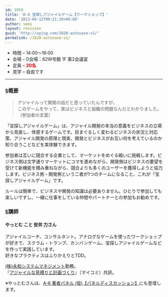 ```yaml
---
id: 1959
title: 'D-4 宝探しアジャイルゲーム【ワークショップ】'
date: '2013-09-12T09:21:39+00:00'
author: semi
layout: revision
guid: 'http://xpjug.com/1820-autosave-v1/'
permalink: /1820-autosave-v1/
---
```


- 時間 – 14:00〜16:00
- 会場 – D会場：62W号館 1F 第2会議室
- 定員 – <span style="color:red; font-weight: bold;">20名</span>
- 見学 – 自由です

---

### §概要

> アジャイルって開発の話だと思っていたんですが、  
> このゲームをやって、実はビジネスと組織の問題なんだとわかりました。  
> （参加者の言葉）

「宝探しアジャイルゲーム」は、アジャイル開発の本当の意義をビジネスの立場から見直し、体感するゲームです。目まぐるしく変わるビジネスの状況と対応策、アジャイル開発の原理と現実、開発とビジネスがお互い何を考えているのか知り合うことなどを実体験できます。

参加者は互いに競合する企業として、マーケットをめぐる戦いに挑戦します。ビジネス側は文字通りマーケットにコマを進めながら、開発側はビジネスの要望を受けて新機能を積み重ねながら、競合よりも多くのユーザーを獲得しようと協力します。ビジネス側・開発側という二者が1つのチームになること、これが「宝探しアジャイルゲーム」です。

ルールは簡単で、ビジネスや開発の知識は必要ありません。ひとりで参加しても楽しいですし、一緒に仕事をしている仲間やパートナーとの参加もお勧めです。

### §講師

#### やっとむ こと 安井 力さん

アジャイルコーチ、コンサルタント。アナログなゲームを使ったワークショップが好きで、スクラム・トランプ、カンバンゲーム、宝探しアジャイルゲームなどを作って実践しています。  
好きなプラクティスはふりかえりとTDD。

[(株)永和システムマネジメント](http://www.esm.co.jp/)勤務。  
『[アジャイルな見積りと計画づくり](http://www.amazon.co.jp/dp/4839924023)』（マイコミ）共訳。

※やっとむさんは、[A-6 著者パネル (仮)【パネルディスカッション】](http://xpjug.com/xp2013-contents-a6/)にも登壇します。